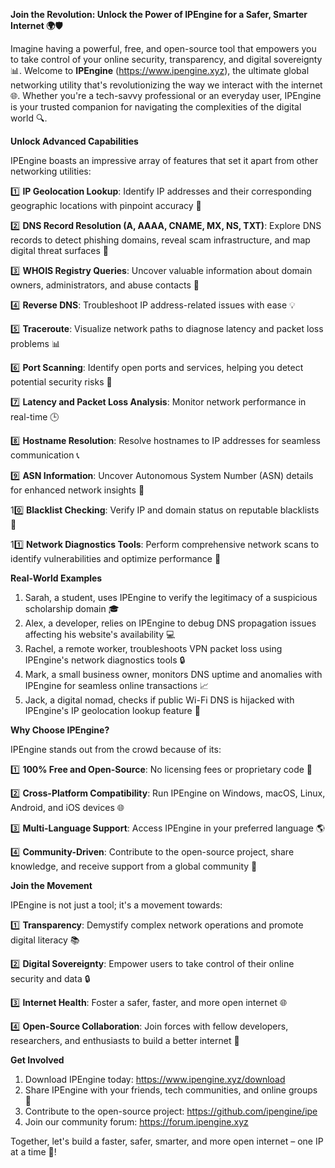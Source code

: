 **Join the Revolution: Unlock the Power of IPEngine for a Safer, Smarter Internet 🌍🛡️**

Imagine having a powerful, free, and open-source tool that empowers you to take control of your online security, transparency, and digital sovereignty 📊. Welcome to **IPEngine** (https://www.ipengine.xyz), the ultimate global networking utility that's revolutionizing the way we interact with the internet 🌐. Whether you're a tech-savvy professional or an everyday user, IPEngine is your trusted companion for navigating the complexities of the digital world 🔍.

**Unlock Advanced Capabilities**

IPEngine boasts an impressive array of features that set it apart from other networking utilities:

1️⃣ **IP Geolocation Lookup**: Identify IP addresses and their corresponding geographic locations with pinpoint accuracy 📍

2️⃣ **DNS Record Resolution (A, AAAA, CNAME, MX, NS, TXT)**: Explore DNS records to detect phishing domains, reveal scam infrastructure, and map digital threat surfaces 🔑

3️⃣ **WHOIS Registry Queries**: Uncover valuable information about domain owners, administrators, and abuse contacts 📝

4️⃣ **Reverse DNS**: Troubleshoot IP address-related issues with ease 💡

5️⃣ **Traceroute**: Visualize network paths to diagnose latency and packet loss problems 📊

6️⃣ **Port Scanning**: Identify open ports and services, helping you detect potential security risks 🔩

7️⃣ **Latency and Packet Loss Analysis**: Monitor network performance in real-time 🕒

8️⃣ **Hostname Resolution**: Resolve hostnames to IP addresses for seamless communication 📞

9️⃣ **ASN Information**: Uncover Autonomous System Number (ASN) details for enhanced network insights 🔗

10️⃣ **Blacklist Checking**: Verify IP and domain status on reputable blacklists 🔴

11️⃣ **Network Diagnostics Tools**: Perform comprehensive network scans to identify vulnerabilities and optimize performance 🚀

**Real-World Examples**

1. Sarah, a student, uses IPEngine to verify the legitimacy of a suspicious scholarship domain 🎓
2. Alex, a developer, relies on IPEngine to debug DNS propagation issues affecting his website's availability 💻
3. Rachel, a remote worker, troubleshoots VPN packet loss using IPEngine's network diagnostics tools 🔒
4. Mark, a small business owner, monitors DNS uptime and anomalies with IPEngine for seamless online transactions 📈
5. Jack, a digital nomad, checks if public Wi-Fi DNS is hijacked with IPEngine's IP geolocation lookup feature 🚀

**Why Choose IPEngine?**

IPEngine stands out from the crowd because of its:

1️⃣ **100% Free and Open-Source**: No licensing fees or proprietary code 💸

2️⃣ **Cross-Platform Compatibility**: Run IPEngine on Windows, macOS, Linux, Android, and iOS devices 🌐

3️⃣ **Multi-Language Support**: Access IPEngine in your preferred language 🌎

4️⃣ **Community-Driven**: Contribute to the open-source project, share knowledge, and receive support from a global community 💬

**Join the Movement**

IPEngine is not just a tool; it's a movement towards:

1️⃣ **Transparency**: Demystify complex network operations and promote digital literacy 📚

2️⃣ **Digital Sovereignty**: Empower users to take control of their online security and data 🔒

3️⃣ **Internet Health**: Foster a safer, faster, and more open internet 🌐

4️⃣ **Open-Source Collaboration**: Join forces with fellow developers, researchers, and enthusiasts to build a better internet 🚀

**Get Involved**

1. Download IPEngine today: https://www.ipengine.xyz/download
2. Share IPEngine with your friends, tech communities, and online groups 🔗
3. Contribute to the open-source project: https://github.com/ipengine/ipe
4. Join our community forum: https://forum.ipengine.xyz

Together, let's build a faster, safer, smarter, and more open internet – one IP at a time 🚀!